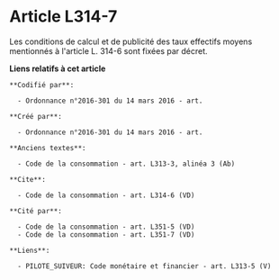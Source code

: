 # Article L314-7

Les conditions de calcul et de publicité des taux effectifs moyens mentionnés à l'article L. 314-6 sont fixées par décret.

**Liens relatifs à cet article**

	**Codifié par**:

	  - Ordonnance n°2016-301 du 14 mars 2016 - art.

	**Créé par**:

	  - Ordonnance n°2016-301 du 14 mars 2016 - art.

	**Anciens textes**:

	  - Code de la consommation - art. L313-3, alinéa 3 (Ab)

	**Cite**:

	  - Code de la consommation - art. L314-6 (VD)

	**Cité par**:

	  - Code de la consommation - art. L351-5 (VD)
	  - Code de la consommation - art. L351-7 (VD)

	**Liens**:

	  - PILOTE_SUIVEUR: Code monétaire et financier - art. L313-5 (V)
